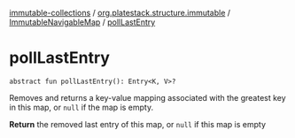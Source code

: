 [immutable-collections](../../index.md) / [org.platestack.structure.immutable](../index.md) / [ImmutableNavigableMap](index.md) / [pollLastEntry](.)

# pollLastEntry

`abstract fun pollLastEntry(): Entry<K, V>?`

Removes and returns a key-value mapping associated with
the greatest key in this map, or `null` if the map is empty.

**Return**
the removed last entry of this map,
    or `null` if this map is empty

